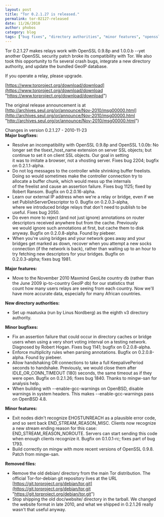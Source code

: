 ```yaml
---
layout: post
title: "Tor 0.2.1.27 is released."
permalink: tor-02127-released
date: 11/26/2010
author: phobos
category: blog
tags: ["bug fixes", "directory authorities", "minor features", "openssl fixes", "stable release"]
---
```


Tor 0.2.1.27 makes relays work with OpenSSL 0.9.8p and 1.0.0.b --yet another OpenSSL security patch broke its compatibility with Tor. We also took this opportunity to fix several crash bugs, integrate a new directory authority, and update the bundled GeoIP database.

If you operate a relay, please upgrade.

[https://www.torproject.org/download/download](https://www.torproject.org/download/download "https://www.torproject.org/download/download")

The original release announcement is at  
 [http://archives.seul.org/or/announce/Nov-2010/msg00000.html](http://archives.seul.org/or/announce/Nov-2010/msg00000.html "http://archives.seul.org/or/announce/Nov-2010/msg00000.html")

Changes in version 0.2.1.27 - 2010-11-23  
**Major bugfixes:**

- Resolve an incompatibility with OpenSSL 0.9.8p and OpenSSL 1.0.0b: No longer set the tlsext\_host\_name extension on server SSL objects; but continue to set it on client SSL objects. Our goal in setting  
it was to imitate a browser, not a vhosting server. Fixes bug 2204; bugfix on 0.2.1.1-alpha.
- Do not log messages to the controller while shrinking buffer freelists. Doing so would sometimes make the controller connection try to allocate a buffer chunk, which would mess up the internals  
 of the freelist and cause an assertion failure. Fixes bug 1125; fixed by Robert Ransom. Bugfix on 0.2.0.16-alpha.
- Learn our external IP address when we're a relay or bridge, even if we set PublishServerDescriptor to 0. Bugfix on 0.2.0.3-alpha,  
 where we introduced bridge relays that don't need to publish to be useful. Fixes bug 2050.
- Do even more to reject (and not just ignore) annotations on router descriptors received anywhere but from the cache. Previously  
 we would ignore such annotations at first, but cache them to disk anyway. Bugfix on 0.2.0.8-alpha. Found by piebeer.
- When you're using bridges and your network goes away and your bridges get marked as down, recover when you attempt a new socks  
connection (if the network is back), rather than waiting up to an hour to try fetching new descriptors for your bridges. Bugfix on  
 0.2.0.3-alpha; fixes bug 1981.

**Major features:**

- Move to the November 2010 Maxmind GeoLite country db (rather than the June 2009 ip-to-country GeoIP db) for our statistics that  
count how many users relays are seeing from each country. Now we'll have more accurate data, especially for many African countries.

**New directory authorities:**

- Set up maatuska (run by Linus Nordberg) as the eighth v3 directory authority.

**Minor bugfixes:**

- Fix an assertion failure that could occur in directory caches or bridge users when using a very short voting interval on a testing network. Diagnosed by Robert Hogan. Fixes bug 1141; bugfix on 0.2.0.8-alpha.
- Enforce multiplicity rules when parsing annotations. Bugfix on 0.2.0.8-alpha. Found by piebeer.
- Allow handshaking OR connections to take a full KeepalivePeriod seconds to handshake. Previously, we would close them after IDLE\_OR\_CONN\_TIMEOUT (180) seconds, the same timeout as if they were open. Bugfix on 0.2.1.26; fixes bug 1840. Thanks to mingw-san for analysis help.
- When building with --enable-gcc-warnings on OpenBSD, disable warnings in system headers. This makes --enable-gcc-warnings pass on OpenBSD 4.8.

**Minor features:**

- Exit nodes didn't recognize EHOSTUNREACH as a plausible error code, and so sent back END\_STREAM\_REASON\_MISC. Clients now recognize a new stream ending reason for this case: END\_STREAM\_REASON\_NOROUTE. Servers can start sending this code when enough clients recognize it. Bugfix on 0.1.0.1-rc; fixes part of bug 1793.
- Build correctly on mingw with more recent versions of OpenSSL 0.9.8. Patch from mingw-san.

**Removed files:**

- Remove the old debian/ directory from the main Tor distribution. The official Tor-for-debian git repository lives at the URL [https://git.torproject.org/debian/tor.git](https://git.torproject.org/debian/tor.git "https://git.torproject.org/debian/tor.git")
- Stop shipping the old doc/website/ directory in the tarball. We changed the website format in late 2010, and what we shipped in 0.2.1.26 really wasn't that useful anyway.

